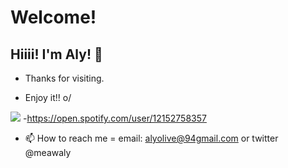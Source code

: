 # Welcome!

 

## Hiiii! I'm Aly! :space_invader:


- Thanks for visiting.

- Enjoy it!! o/





<img src= "https://img.shields.io/badge/Spotify-1ED760?&style=for-the-badge&logo=spotify&logoColor=white"> </code> -https://open.spotify.com/user/12152758357

- 📫 How to reach me = email: alyolive@94gmail.com or twitter @meawaly

<!---
meawaly/meawaly is a ✨ special ✨ repository because its `README.md` (this file) appears on your GitHub profile.
You can click the Preview link to take a look at your changes.
--->
